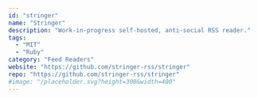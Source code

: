 ```yaml
---
id: "stringer"
name: "Stringer"
description: "Work-in-progress self-hosted, anti-social RSS reader."
tags:
  - "MIT"
  - "Ruby"
category: "Feed Readers"
website: "https://github.com/stringer-rss/stringer"
repo: "https://github.com/stringer-rss/stringer"
#image: "/placeholder.svg?height=300&width=400"
---
```


